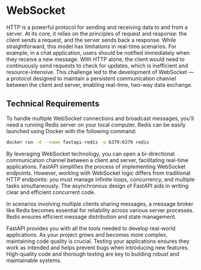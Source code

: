 # WebSocket

HTTP is a powerful protocol for sending and receiving data to and from a server. At its core, it relies on the
principles of request and response: the client sends a request, and the server sends back a response. While
straightforward, this model has limitations in real-time scenarios. For example, in a chat application, users should be
notified immediately when they receive a new message. With HTTP alone, the client would need to continuously send
requests to check for updates, which is inefficient and resource-intensive. This challenge led to the development of
WebSocket — a protocol designed to maintain a persistent communication channel between the client and server, enabling
real-time, two-way data exchange.

## Technical Requirements

To handle multiple WebSocket connections and broadcast messages, you’ll need a running Redis server on your local
computer. Redis can be easily launched using Docker with the following command:

```bash
docker run -d --name fastapi-redis -p 6379:6379 redis
```

By leveraging WebSocket technology, you can open a bi-directional communication channel between a client and server,
facilitating real-time applications. FastAPI simplifies the process of implementing WebSocket endpoints. However,
working with WebSocket logic differs from traditional HTTP endpoints: you must manage infinite loops, concurrency, and
multiple tasks simultaneously. The asynchronous design of FastAPI aids in writing clear and efficient concurrent code.

In scenarios involving multiple clients sharing messages, a message broker like Redis becomes essential for reliability
across various server processes. Redis ensures efficient message distribution and state management.

FastAPI provides you with all the tools needed to develop real-world applications. As your project grows and becomes
more complex, maintaining code quality is crucial. Testing your applications ensures they work as intended and helps
prevent bugs when introducing new features. High-quality code and thorough testing are key to building robust and
maintainable systems.